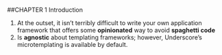 ##CHAPTER 1 Introduction
1. At the outset, it isn’t terribly difficult to write your own application framework that offers some __opinionated__ way to avoid __spaghetti code__
2. Is __agnostic__ about templating frameworks; however, Underscore’s microtemplating is available by default.